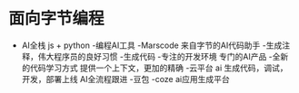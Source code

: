 # 面向字节编程

- AI全栈
    js + python
-编程AI工具
 -Marscode 来自字节的AI代码助手
  -生成注释，伟大程序员的良好习惯
  -生成代码
  -专注的开发环境
    专门的AI产品
  -全新的代码学习方式
    提供一个上下文，更加的精确
  -云平台
    ai 生成代码，调试，开发，部署上线 AI全流程跟进
 -豆包
 -coze  ai应用生成平台